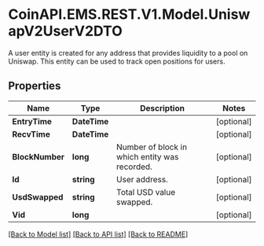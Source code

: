 # CoinAPI.EMS.REST.V1.Model.UniswapV2UserV2DTO
A user entity is created for any address that provides liquidity to a pool on Uniswap. This entity can be used to track open positions for users.

## Properties

Name | Type | Description | Notes
------------ | ------------- | ------------- | -------------
**EntryTime** | **DateTime** |  | [optional] 
**RecvTime** | **DateTime** |  | [optional] 
**BlockNumber** | **long** | Number of block in which entity was recorded. | [optional] 
**Id** | **string** | User address. | [optional] 
**UsdSwapped** | **string** | Total USD value swapped. | [optional] 
**Vid** | **long** |  | [optional] 

[[Back to Model list]](../README.md#documentation-for-models) [[Back to API list]](../README.md#documentation-for-api-endpoints) [[Back to README]](../README.md)

